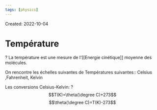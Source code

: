 ```yaml
---
tags: [physics] 
---
```

Created: 2022-10-04

# Température
?
La température est une mesure de l'[[Energie cinétique]] moyenne des molécules.
<!--SR:!2023-11-20,98,230-->

On rencontre les échelles suivantes de Températures suivantes:: Celsius ,Fahrenheit, Kelvin
<!--SR:!2024-08-06,447,290-->
Les conversions Celsius-Kelvin:
?
$$T(K)=\theta(\degree C)+273$$
$$\theta(\degree C)=T(K)-273$$
<!--SR:!2024-08-18,455,290-->